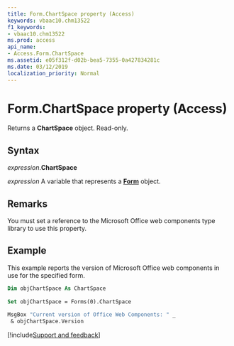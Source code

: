 ```yaml
---
title: Form.ChartSpace property (Access)
keywords: vbaac10.chm13522
f1_keywords:
- vbaac10.chm13522
ms.prod: access
api_name:
- Access.Form.ChartSpace
ms.assetid: e05f312f-d02b-bea5-7355-0a427834281c
ms.date: 03/12/2019
localization_priority: Normal
---
```



# Form.ChartSpace property (Access)

Returns a **ChartSpace** object. Read-only.


## Syntax

_expression_.**ChartSpace**

_expression_ A variable that represents a **[Form](Access.Form.md)** object.


## Remarks

You must set a reference to the Microsoft Office web components type library to use this property.


## Example

This example reports the version of Microsoft Office web components in use for the specified form.


```vb
Dim objChartSpace As ChartSpace 
 
Set objChartSpace = Forms(0).ChartSpace 
 
MsgBox "Current version of Office Web Components: " _ 
 & objChartSpace.Version 

```



[!include[Support and feedback](~/includes/feedback-boilerplate.md)]